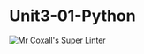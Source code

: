 # Unit3-01-Python
[![Mr Coxall's Super Linter](https://github.com/ICS3U-Programming-Kestrel-B/Unit3-01-Python/workflows/Mr%20Coxall's%20Super%20Linter/badge.svg)](https://github.com/ICS3U-Programming-Kestrel-B/Unit3-01-Python/actions/)
